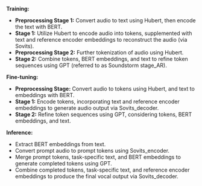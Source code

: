 **Training:**

- **Preprocessing Stage 1:** Convert audio to text using Hubert, then encode the text with BERT.
- **Stage 1:** Utilize Hubert to encode audio into tokens, supplemented with text and reference encoder embeddings to reconstruct the audio (via Sovits).
- **Preprocessing Stage 2:** Further tokenization of audio using Hubert.
- **Stage 2:** Combine tokens, BERT embeddings, and text to refine token sequences using GPT (referred to as Soundstorm stage_AR).

**Fine-tuning:**

- **Preprocessing Stage:** Convert audio to tokens using Hubert, and text to embeddings with BERT.
- **Stage 1:** Encode tokens, incorporating text and reference encoder embeddings to generate audio output via Sovits_decoder.
- **Stage 2:** Refine token sequences using GPT, considering tokens, BERT embeddings, and text.

**Inference:**

- Extract BERT embeddings from text.
- Convert prompt audio to prompt tokens using Sovits_encoder.
- Merge prompt tokens, task-specific text, and BERT embeddings to generate completed tokens using GPT.
- Combine completed tokens, task-specific text, and reference encoder embeddings to produce the final vocal output via Sovits_decoder.
